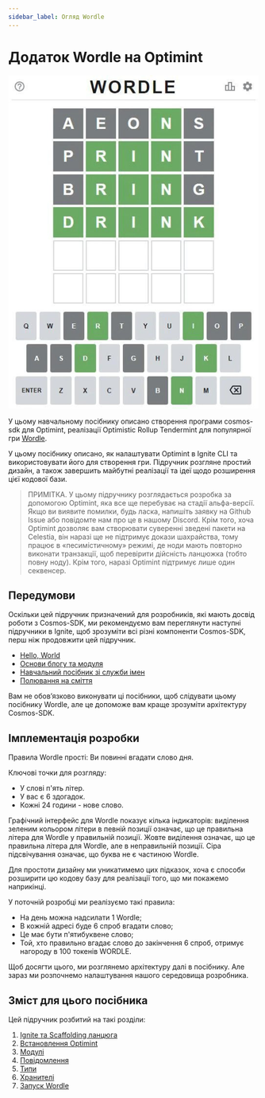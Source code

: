 ```yaml
---
sidebar_label: Огляд Wordle
---
```


# Додаток Wordle на Optimint

![mamaki-testnet](/img/wordle.jpg)

У цьому навчальному посібнику описано створення програми cosmos-sdk для Optimint, реалізації Optimistic Rollup Tendermint для популярної гри [ Wordle](https://www.nytimes.com/games/wordle/index.html).

У цьому посібнику описано, як налаштувати Optimint в Ignite CLI та використовувати його для створення гри. Підручник розгляне простий дизайн, а також завершить майбутні реалізації та ідеї щодо розширення цієї кодової бази.

> ПРИМІТКА. У цьому підручнику розглядається розробка за допомогою Optimint, яка все ще перебуває на стадії альфа-версії. Якщо ви виявите помилки, будь ласка, напишіть заявку на Github Issue або повідомте нам про це в нашому Discord. Крім того, хоча Optimint дозволяє вам створювати суверенні зведені пакети на Celestia, він наразі ще не підтримує докази шахрайства, тому працює в «песимістичному» режимі, де ноди мають повторно виконати транзакції, щоб перевірити дійсність ланцюжка (тобто повну ноду). Крім того, наразі Optimint підтримує лише один секвенсер.

## Передумови

Оскільки цей підручник призначений для розробників, які мають досвід роботи з Cosmos-SDK, ми рекомендуємо вам переглянути наступні підручники в Ignite, щоб зрозуміти всі різні компоненти Cosmos-SDK, перш ніж продовжити цей підручник.

* [Hello, World](https://docs.ignite.com/guide/hello)
* [Основи блогу та модуля](https://docs.ignite.com/guide/blog)
* [Навчальний посібник зі служби імен](https://docs.ignite.com/guide/nameservice)
* [Полювання на сміття](https://docs.ignite.com/guide/scavenge)

Вам не обов’язково виконувати ці посібники, щоб слідувати цьому посібнику Wordle, але це допоможе вам краще зрозуміти архітектуру Cosmos-SDK.

## Імплементація розробки

Правила Wordle прості: Ви повинні вгадати слово дня.

Ключові точки для розгляду:

* У слові п'ять літер.
* У вас є 6 здогадок.
* Кожні 24 години - нове слово.

Графічний інтерфейс для Wordle показує кілька індикаторів: виділення зеленим кольором літери в певній позиції означає, що це правильна літера для Wordle у правильній позиції. Жовте виділення означає, що це правильна літера для Wordle, але в неправильній позиції. Сіра підсвічування означає, що буква не є частиною Wordle.

Для простоти дизайну ми уникатимемо цих підказок, хоча є способи розширити цю кодову базу для реалізації того, що ми покажемо наприкінці.

У поточній розробці ми реалізуємо такі правила:

* На день можна надсилати 1 Wordle;
* В кожній адресі буде 6 спроб вгадати слово;
* Це має бути п'ятибуквене слово;
* Той, хто правильно вгадає слово до закінчення 6 спроб, отримує нагороду в 100 токенів WORDLE.

Щоб досягти цього, ми розглянемо архітектуру далі в посібнику. Але зараз ми розпочнемо налаштування нашого середовища розробника.

## Зміст для цього посібника

Цей підручник розбитий на такі розділи:

1. [Ignite та Scaffolding ланцюга](./scaffold-wordle.md)
2. [Встановлення Optimint](./install-optimint.md)
3. [Модулі](./wordle-module.md)
4. [Повідомлення](./wordle-messages.md)
5. [Типи](./wordle-types.md)
6. [Хранителі](./wordle-keeper.md)
7. [Запуск Wordle](./run-wordle.md)
